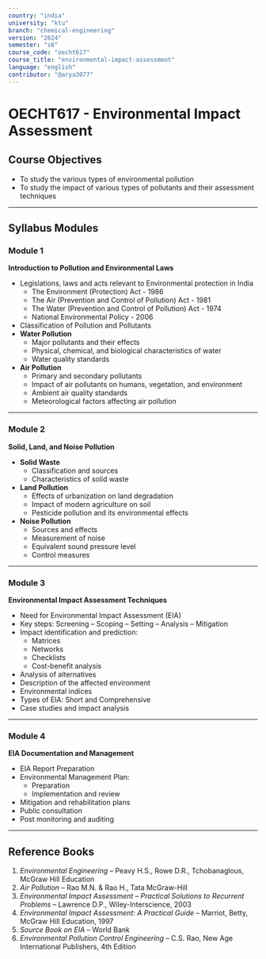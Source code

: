 ```yaml
---
country: "india"
university: "ktu"
branch: "chemical-engineering"
version: "2024"
semester: "s6"
course_code: "oecht617"
course_title: "environmental-impact-assessment"
language: "english"
contributor: "@arya3077"
---
```


# OECHT617 - Environmental Impact Assessment

## Course Objectives

- To study the various types of environmental pollution  
- To study the impact of various types of pollutants and their assessment techniques

---

## Syllabus Modules

### Module 1  
**Introduction to Pollution and Environmental Laws**  
- Legislations, laws and acts relevant to Environmental protection in India  
  - The Environment (Protection) Act - 1986  
  - The Air (Prevention and Control of Pollution) Act - 1981  
  - The Water (Prevention and Control of Pollution) Act - 1974  
  - National Environmental Policy - 2006  
- Classification of Pollution and Pollutants  
- **Water Pollution**  
  - Major pollutants and their effects  
  - Physical, chemical, and biological characteristics of water  
  - Water quality standards  
- **Air Pollution**  
  - Primary and secondary pollutants  
  - Impact of air pollutants on humans, vegetation, and environment  
  - Ambient air quality standards  
  - Meteorological factors affecting air pollution  

---

### Module 2  
**Solid, Land, and Noise Pollution**  
- **Solid Waste**  
  - Classification and sources  
  - Characteristics of solid waste  
- **Land Pollution**  
  - Effects of urbanization on land degradation  
  - Impact of modern agriculture on soil  
  - Pesticide pollution and its environmental effects  
- **Noise Pollution**  
  - Sources and effects  
  - Measurement of noise  
  - Equivalent sound pressure level  
  - Control measures  

---

### Module 3  
**Environmental Impact Assessment Techniques**  
- Need for Environmental Impact Assessment (EIA)  
- Key steps: Screening – Scoping – Setting – Analysis – Mitigation  
- Impact identification and prediction:  
  - Matrices  
  - Networks  
  - Checklists  
  - Cost-benefit analysis  
- Analysis of alternatives  
- Description of the affected environment  
- Environmental indices  
- Types of EIA: Short and Comprehensive  
- Case studies and impact analysis  

---

### Module 4  
**EIA Documentation and Management**  
- EIA Report Preparation  
- Environmental Management Plan:  
  - Preparation  
  - Implementation and review  
- Mitigation and rehabilitation plans  
- Public consultation  
- Post monitoring and auditing  

---

## Reference Books

1. *Environmental Engineering* – Peavy H.S., Rowe D.R., Tchobanaglous, McGraw Hill Education  
2. *Air Pollution* – Rao M.N. & Rao H., Tata McGraw-Hill  
3. *Environmental Impact Assessment – Practical Solutions to Recurrent Problems* – Lawrence D.P., Wiley-Interscience, 2003  
4. *Environmental Impact Assessment: A Practical Guide* – Marriot, Betty, McGraw Hill Education, 1997  
5. *Source Book on EIA* – World Bank  
6. *Environmental Pollution Control Engineering* – C.S. Rao, New Age International Publishers, 4th Edition  

